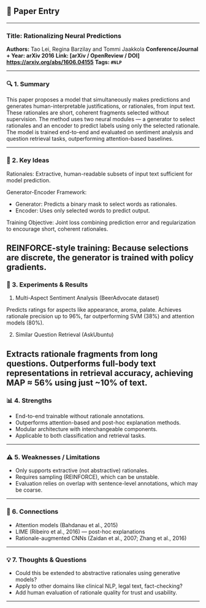 ## 📄 Paper Entry

---

### Title: Rationalizing Neural Predictions
**Authors:** Tao Lei, Regina Barzilay and Tommi Jaakkola
**Conference/Journal + Year: arXiv 2016**
**Link: [arXiv / OpenReview / DOI] https://arxiv.org/abs/1606.04155**
**Tags: `#NLP`**

---

### 🔍 1. Summary
This paper proposes a model that simultaneously makes predictions and generates human-interpretable justifications, or rationales, from input text. These rationales are short, coherent fragments selected without supervision. 
The method uses two neural modules — a generator to select rationales and an encoder to predict labels using only the selected rationale. The model is trained end-to-end and evaluated on sentiment analysis and question retrieval tasks, 
outperforming attention-based baselines.

---

### 🧠 2. Key Ideas

Rationales: Extractive, human-readable subsets of input text sufficient for model prediction.

Generator-Encoder Framework:
- Generator: Predicts a binary mask to select words as rationales.
- Encoder: Uses only selected words to predict output.

Training Objective: Joint loss combining prediction error and regularization to encourage short, coherent rationales.

REINFORCE-style training: Because selections are discrete, the generator is trained with policy gradients.
---

### 🧪 3. Experiments & Results
1. Multi-Aspect Sentiment Analysis (BeerAdvocate dataset)

Predicts ratings for aspects like appearance, aroma, palate.
Achieves rationale precision up to 96%, far outperforming SVM (38%) and attention models (80%).

2. Similar Question Retrieval (AskUbuntu)

Extracts rationale fragments from long questions.
Outperforms full-body text representations in retrieval accuracy, achieving MAP ≈ 56% using just ~10% of text.
---

### 📊 4. Strengths

- End-to-end trainable without rationale annotations.
- Outperforms attention-based and post-hoc explanation methods.
- Modular architecture with interchangeable components.
- Applicable to both classification and retrieval tasks.

---

### ⚠️ 5. Weaknesses / Limitations
- Only supports extractive (not abstractive) rationales.
- Requires sampling (REINFORCE), which can be unstable.
- Evaluation relies on overlap with sentence-level annotations, which may be coarse.
---

### 🔗 6. Connections
- Attention models (Bahdanau et al., 2015)
- LIME (Ribeiro et al., 2016) — post-hoc explanations
- Rationale-augmented CNNs (Zaidan et al., 2007; Zhang et al., 2016)
---

### 💡 7. Thoughts & Questions
- Could this be extended to abstractive rationales using generative models?
- Apply to other domains like clinical NLP, legal text, fact-checking?
- Add human evaluation of rationale quality for trust and usability.
---
